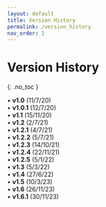 ```yaml
---
layout: default
title: Version History
permalink: /version_history
nav_order: 2
---
```


# Version History
{: .no_toc }

• **v1.0** (11/7/20)  
• **v1.0.1** (12/7/20)  
• **v1.1** (15/11/20)  
• **v1.2** (2/7/21)  
• **v1.2.1** (4/7/21)  
• **v1.2.2** (5/7/21)  
• **v1.2.3** (14/10/21)  
• **v1.2.4** (22/11/21)  
• **v1.2.5** (5/1/22)  
• **v1.3** (5/3/22)  
• **v1.4** (27/6/22)  
• **v1.5** (10/3/23)  
• **v1.6** (26/11/23)  
• **v1.6.1** (30/11/23)  